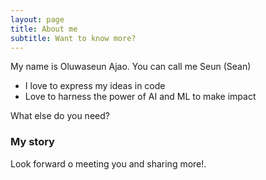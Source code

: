 ```yaml
---
layout: page
title: About me
subtitle: Want to know more?
---
```


My name is Oluwaseun Ajao. You can call me Seun (Sean)

- I love to express my ideas in code
- Love to harness the power of AI and ML to make impact

What else do you need?

### My story

Look forward o meeting you and sharing more!.
